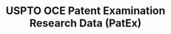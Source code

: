---
bigquery: https://console.cloud.google.com/bigquery?p=patents-public-data&d=uspto_oce_pair&page=dataset
citation: 'Graham, S. Marco, A., and Miller, A. (2015). “The USPTO Patent Examination
  Research Dataset: A Window on the Process of Patent Examination.”'
contributors: Graham, S. Marco, A., Miller, A.
cost: None
description: The latest version of PatEx (referred to below as the 2020 release) contains
  detailed information on nearly 11.9 million publicly-viewable provisional and non-provisional
  patent applications to the USPTO and over 4.6 million Patent Cooperation Treaty
  (PCT) applications. It is based on data that OCE downloaded from the Patent Examination
  Data System (PEDS) in April, 2021. The PEDS data are sourced from Public PAIR. The
  first time that OCE used PEDS as the basis of PatEx was for the 2019 release. We
  took the PEDS data and organized it into the familiar PatEx data files, which are
  based on the organization of the Public PAIR portal. The data files include information
  on each application’s characteristics, prosecution history, continuation history,
  claims of foreign priority, patent term adjustment history, publication history,
  and correspondence address information.
documentation: 'For the 2019 and later releases, new technical documentation is available
  https://www.uspto.gov/sites/default/files/documents/PatEx-2019-Technical-Doc.pdf


  A document describing the 2014-2017 data sets is available and can be cited as:
  Graham, Stuart J.H. and Marco, Alan C. and Miller, Richard, The USPTO Patent Examination
  Research Dataset: A Window on the Process of Patent Examination (November 30, 2015).
  Available at SSRN: https://ssrn.com/abstract=2702637.'
last_edit: Mon, 04 Apr 2022 19:06:22 GMT
location: https://www.uspto.gov/ip-policy/economic-research/research-datasets/patent-examination-research-dataset-public-pair
maintained_by: EconomicsData@uspto.gov
related_publications: https://ssrn.com/abstract=29956744, https://ssrn.com/abstract=2702637
schema_fields: '[''parent_country_code'', ''correspondence_postal_code'', ''examiner_name_middle'',
  ''examiner_name_last'', ''earliest_pgpub_number'', ''continuation_type'', ''correspondence_name_line_2'',
  ''filing_date'', ''uspc_subclass'', ''foreign_parent_id'', ''status_code'', ''earliest_pgpub_date'',
  ''wipo_pub_number'', ''parent_country'', ''wipo_pub_date'', ''examiner_id'', ''appl_status_code'',
  ''abandon_date'', ''parent_application_number'', ''correspondence_country_code'',
  ''file_location_date'', ''inventor_rank'', ''invention_subject_matter'', ''correspondence_street_line_2'',
  ''foreign_parent_date'', ''child_application_number'', ''event_description'', ''inventor_country_code'',
  ''confirm_number'', ''application_number_pair'', ''inventor_country_name'', ''correspondence_city'',
  ''application_type'', ''correspondence_region_name'', ''examiner_art_unit'', ''event_code'',
  ''appl_status_date'', ''correspondence_name_line_1'', ''status_description'', ''invention_title'',
  ''inventor_address_type'', ''inventor_name_last'', ''application_number'', ''disposal_type'',
  ''inventor_region_code'', ''small_entity_indicator'', ''file_location'', ''correspondence_street_line_1'',
  ''aia_first_to_file'', ''correspondence_country_name'', ''customer_number'', ''child_filing_date'',
  ''sequence_number'', ''uspc_class'', ''inventor_name_first'', ''patent_issue_date'',
  ''correspondence_region_code'', ''parent_filing_date'', ''atty_docket_number'',
  ''examiner_name_first'', ''inventor_name_middle'', ''patent_number'', ''recorded_date'']'
shortname: patex
tags:
- patents
- legal
- history
terms_of_use: 'USPTO’s online databases are not designed or intended to be a source
  for bulk downloads of USPTO data when accessed through the website’s interfaces.
  Individuals, companies, IP addresses, or blocks of IP addresses who, in effect,
  deny or decrease service by generating unusually high numbers of database accesses
  (searches, pages, or hits), whether generated manually or in an automated fashion,
  may be denied access to USPTO servers without notice.


  Bulk data products may be separately obtained from the USPTO, either for free or
  at the cost of dissemination. For details, see information on Electronic Bulk Data
  Products: https://www.uspto.gov/learning-and-resources/electronic-bulk-data-products'
title: USPTO OCE Patent Examination Research Data (PatEx)
uuid: 4342caa7-23af-420c-b2f6-6088f133df6a
---